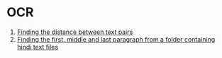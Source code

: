 # OCR
1. [Finding the distance between text pairs](pair.py)
2. [Finding the first, middle and last paragraph from a folder containing hindi text files](paragraph_extraction.py)
